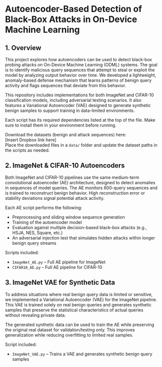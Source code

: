 # Autoencoder-Based Detection of Black-Box Attacks in On-Device Machine Learning

## 1. Overview

This project explores how autoencoders can be used to detect black-box probing attacks on On-Device Machine Learning (ODML) systems. The goal is to identify malicious query sequences that attempt to steal or exploit the model by analyzing output behavior over time. We developed a lightweight, anomaly-based defense mechanism that learns patterns of benign query activity and flags sequences that deviate from this behavior.

This repository includes implementations for both ImageNet and CIFAR-10 classification models, including adversarial testing scenarios. It also features a Variational Autoencoder (VAE) designed to generate synthetic benign samples to support training in data-limited environments.

Each script has its required dependencies listed at the top of the file. Make sure to install them in your environment before running.

Download the datasets (benign and attack sequences) here:  
[Insert Dropbox link here]  
Place the downloaded files in a `data/` folder and update the dataset paths in the scripts as needed.

## 2. ImageNet & CIFAR-10 Autoencoders

Both ImageNet and CIFAR-10 pipelines use the same medium-term convolutional autoencoder (AE) architecture, designed to detect anomalies in sequences of model queries. The AE monitors 600-query sequences and is trained to reconstruct benign behavior. High reconstruction error or stability deviations signal potential attack activity.

Each AE script performs the following:
- Preprocessing and sliding window sequence generation
- Training of the autoencoder model
- Evaluation against multiple decision-based black-box attacks (e.g., HSJA, NES, Square, etc.)
- An adversarial injection test that simulates hidden attacks within longer benign query streams

Scripts included:
- `ImageNet_AE.py` – Full AE pipeline for ImageNet
- `CIFAR10_AE.py` – Full AE pipeline for CIFAR-10

## 3. ImageNet VAE for Synthetic Data

To address situations where real benign query data is limited or sensitive, we implemented a Variational Autoencoder (VAE) for the ImageNet pipeline. This VAE is trained solely on real benign queries and generates synthetic samples that preserve the statistical characteristics of actual queries without revealing private data.

The generated synthetic data can be used to train the AE while preserving the original real dataset for validation/testing only. This improves generalization while reducing overfitting to limited real samples.

Script included:
- `ImageNet_VAE.py` – Trains a VAE and generates synthetic benign query samples
